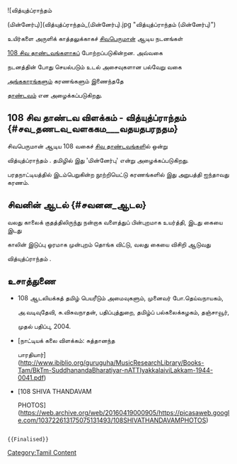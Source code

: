 ![வித்யுத்ப்ராந்தம்
(மின்னேர்பு)](வித்யுத்ப்ராந்தம்_(மின்னேர்பு).jpg "வித்யுத்ப்ராந்தம் (மின்னேர்பு)")
உயிர்களை அருளிக் காத்தலுக்காகச் [சிவபெருமான்](சிவன் "wikilink") ஆடிய நடனங்கள்
[108 சிவ தாண்டவங்களாகப்](108_சிவ_தாண்டவங்கள் "wikilink") போற்றப்படுகின்றன. அவ்வகை
நடனத்தின் போது செயல்படும் உடல் அசைவுகளான பல்வேறு வகை
[அங்ககாரங்களும்](32_அங்கஹாரங்கள் "wikilink") கரணங்களும் இணைந்ததே
[தாண்டவம்](தாண்டவம்,_லாஸ்யம் "wikilink") என அழைக்கப்படுகிறது.

## 108 சிவ தாண்டவ விளக்கம் - வித்யுத்ப்ராந்தம் {#சவ_தணடவ_வளககம___வதயதபரநதம}

சிவபெருமான் ஆடிய 108 வகைச் [சிவ தாண்டவங்கள](சிவ_தாண்டவங்கள் "wikilink")ில் ஒன்று
வித்யுத்ப்ராந்தம் . தமிழில் இது \'மின்னேர்பு\' என்று அழைக்கப்படுகிறது.
பரதநாட்டியத்தில் இடம்பெறுகின்ற நூற்றியெட்டு கரணங்களில் இது அறுபத்தி ஐந்தாவது கரணம்.

## சிவனின் ஆடல் {#சவனன_ஆடல}

வலது காலைக் குதத்திலிருந்து நன்றாக வளைத்துப் பின்புறமாக உயர்த்தி, இடது கையை இடது
காலின் இடுப்பு ஓரமாக முன்புறம் தொங்க விட்டு, வலது கையை விசிறி ஆடுவது
வித்யுத்ப்ராந்தம் .

## உசாத்துணை

-   108 ஆடலியக்கத் தமிழ் பெயரீடும் அமைவுகளும், முனைவர் போ.தெய்வநாயகம்,
    அ.வடிவுதேவி, சு.விசுவநாதன், பதிப்புத்துறை, தமிழ்ப் பல்கலைக்கழகம், தஞ்சாவூர்,
    முதல் பதிப்பு, 2004.
-   [நாட்டியக் கலை விளக்கம்: சுத்தானந்த
    பாரதியார்](http://www.ibiblio.org/guruguha/MusicResearchLibrary/Books-Tam/BkTm-SuddhanandaBharatiyar-nATTIyakkalaiviLakkam-1944-0041.pdf)
-   [108 SHIVA THANDAVAM
    PHOTOS](https://web.archive.org/web/20160419000905/https://picasaweb.google.com/103722613175075131493/108SHIVATHANDAVAMPHOTOS)

```{=mediawiki}
{{Finalised}}
```
[Category:Tamil Content](Category:Tamil_Content "wikilink")
